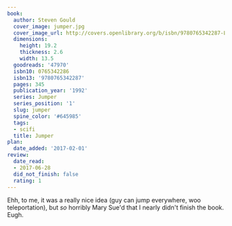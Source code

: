 ```yaml
---
book:
  author: Steven Gould
  cover_image: jumper.jpg
  cover_image_url: http://covers.openlibrary.org/b/isbn/9780765342287-L.jpg
  dimensions:
    height: 19.2
    thickness: 2.6
    width: 13.5
  goodreads: '47970'
  isbn10: 0765342286
  isbn13: '9780765342287'
  pages: 345
  publication_year: '1992'
  series: Jumper
  series_position: '1'
  slug: jumper
  spine_color: '#645985'
  tags:
  - scifi
  title: Jumper
plan:
  date_added: '2017-02-01'
review:
  date_read:
  - 2017-06-28
  did_not_finish: false
  rating: 1
---
```


Ehh, to me, it was a really nice idea (guy can jump everywhere, woo teleportation), but *so* horribly Mary Sue'd that I nearly didn't finish the book. Eugh.
